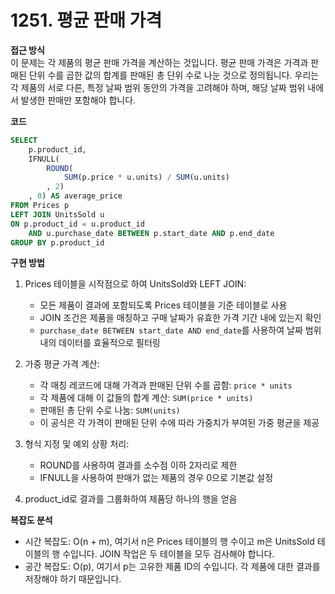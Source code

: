 # 1251. 평균 판매 가격

**접근 방식**  
이 문제는 각 제품의 평균 판매 가격을 계산하는 것입니다. 평균 판매 가격은 가격과 판매된 단위 수를 곱한 값의 합계를 판매된 총 단위 수로 나눈 것으로 정의됩니다. 우리는 각 제품의 서로 다른, 특정 날짜 범위 동안의 가격을 고려해야 하며, 해당 날짜 범위 내에서 발생한 판매만 포함해야 합니다.

**코드**

```sql
SELECT
    p.product_id,
    IFNULL(
        ROUND(
            SUM(p.price * u.units) / SUM(u.units)
        , 2)
    , 0) AS average_price
FROM Prices p
LEFT JOIN UnitsSold u
ON p.product_id = u.product_id
    AND u.purchase_date BETWEEN p.start_date AND p.end_date
GROUP BY p.product_id
```

**구현 방법**

1. Prices 테이블을 시작점으로 하여 UnitsSold와 LEFT JOIN:

   - 모든 제품이 결과에 포함되도록 Prices 테이블을 기준 테이블로 사용
   - JOIN 조건은 제품을 매칭하고 구매 날짜가 유효한 가격 기간 내에 있는지 확인
   - `purchase_date BETWEEN start_date AND end_date`를 사용하여 날짜 범위 내의 데이터를 효율적으로 필터링

2. 가중 평균 가격 계산:

   - 각 매칭 레코드에 대해 가격과 판매된 단위 수를 곱함: `price * units`
   - 각 제품에 대해 이 값들의 합계 계산: `SUM(price * units)`
   - 판매된 총 단위 수로 나눔: `SUM(units)`
   - 이 공식은 각 가격이 판매된 단위 수에 따라 가중치가 부여된 가중 평균을 제공

3. 형식 지정 및 예외 상황 처리:

   - ROUND를 사용하여 결과를 소수점 이하 2자리로 제한
   - IFNULL을 사용하여 판매가 없는 제품의 경우 0으로 기본값 설정

4. product_id로 결과를 그룹화하여 제품당 하나의 행을 얻음

**복잡도 분석**

- 시간 복잡도: O(n + m), 여기서 n은 Prices 테이블의 행 수이고 m은 UnitsSold 테이블의 행 수입니다. JOIN 작업은 두 테이블을 모두 검사해야 합니다.
- 공간 복잡도: O(p), 여기서 p는 고유한 제품 ID의 수입니다. 각 제품에 대한 결과를 저장해야 하기 때문입니다.
